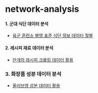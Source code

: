 # network-analysis

#### 1. 군대 식단 데이터 분석
  
  - [육군 훈련소 병영 표준 식단 정보 데이터 월별](https://opendata.mnd.go.kr/openinf/openapiview2.jsp?infId=OA-9547)

#### 2. 레시피 재료 데이터 분석 

  - [만개의 레시피 크롤링 데이터 활용](https://www.10000recipe.com)

### 3. 화장품 성분 데이터 분석
  
  - [올리브영 성분 데이터 활용](https://www.oliveyoung.co.kr)
